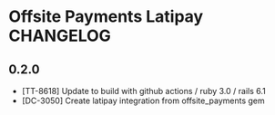 # Offsite Payments Latipay CHANGELOG

## 0.2.0

- [TT-8618] Update to build with github actions / ruby 3.0 / rails 6.1
- [DC-3050] Create latipay integration from offsite_payments gem
